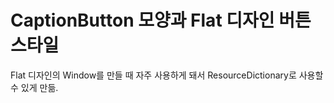 # CaptionButton 모양과 Flat 디자인 버튼 스타일  
  
Flat 디자인의 Window를 만들 때 자주 사용하게 돼서 ResourceDictionary로 사용할 수 있게 만듦.
